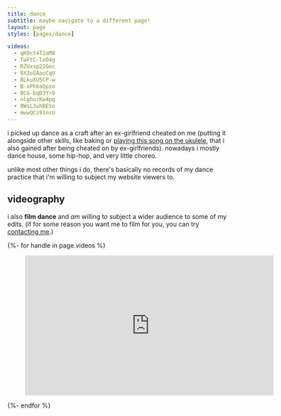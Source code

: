 ```yaml
---
title: dance
subtitle: maybe navigate to a different page!
layout: page
styles: [pages/dance]

videos:
  - qKOct4T2aM8
  - TwFtC-lxO4g
  - RZUxsp22Gec
  - 8X3oSAaoCqU
  - BLkuXU5CP-w
  - B-xPhkaQpzo
  - 0CG-bqD3Yr0
  - nlghucKw4pg
  - 8WsL3uhBESo
  - mwwQCi91nsU
---
```


i picked up dance as a craft after an ex-girlfriend cheated on me (putting it
alongside other skills, like baking or [playing this song on the ukulele][uke],
that i also gained after being cheated on by ex-girlfriends).  nowadays i
mostly dance house, some hip-hop, and very little choreo.

unlike most other things i do, there's basically no records of my dance
practice that i'm willing to subject my website viewers to.

## videography

i also **film dance** and _am_ willing to subject a wider audience to some of
my edits.  (if for some reason you want me to film for you, you can try
[contacting me](/contact/).)

{%- for handle in page.videos %}
<figure class="full youtube-figure">
  <iframe
    class="youtube"
    width="560"
    height="315"
    src="https://www.youtube-nocookie.com/embed/{{ handle }}"
    title="YouTube video player"
    frameborder="0"
    allow="accelerometer; autoplay; clipboard-write; encrypted-media; gyroscope; picture-in-picture"
    allowfullscreen>
  </iframe>
</figure>
{%- endfor %}

[uke]:  https://www.youtube.com/watch?v=qw6YL_l2YxA   "while my ukulele gently weeps"
